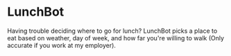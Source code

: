 # LunchBot

Having trouble deciding where to go for lunch?
LunchBot picks a place to eat based on weather, day of week, and how far you're willing to walk (Only accurate if you work at my employer).
